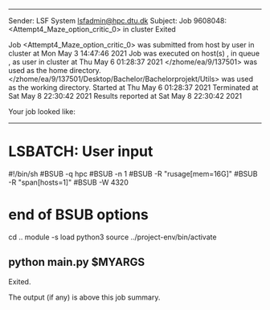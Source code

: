 
------------------------------------------------------------
Sender: LSF System <lsfadmin@hpc.dtu.dk>
Subject: Job 9608048: <Attempt4_Maze_option_critic_0> in cluster <dcc> Exited

Job <Attempt4_Maze_option_critic_0> was submitted from host <gbarlogin1> by user <s183914> in cluster <dcc> at Mon May  3 14:47:46 2021
Job was executed on host(s) <n-62-11-66>, in queue <hpc>, as user <s183914> in cluster <dcc> at Thu May  6 01:28:37 2021
</zhome/ea/9/137501> was used as the home directory.
</zhome/ea/9/137501/Desktop/Bachelor/Bachelorprojekt/Utils> was used as the working directory.
Started at Thu May  6 01:28:37 2021
Terminated at Sat May  8 22:30:42 2021
Results reported at Sat May  8 22:30:42 2021

Your job looked like:

------------------------------------------------------------
# LSBATCH: User input
#!/bin/sh
#BSUB -q hpc
#BSUB -n 1
#BSUB -R "rusage[mem=16G]"
#BSUB -R "span[hosts=1]"
#BSUB -W 4320
# end of BSUB options
cd ..
module -s load python3
source ../project-env/bin/activate

python main.py $MYARGS
------------------------------------------------------------

Exited.


The output (if any) is above this job summary.

